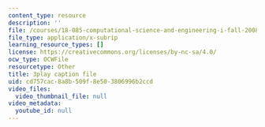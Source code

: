 ```yaml
---
content_type: resource
description: ''
file: /courses/18-085-computational-science-and-engineering-i-fall-2008/cd757cac8a8b509f8e503806996b2ccd_oZnCOIbesiA.vtt
file_type: application/x-subrip
learning_resource_types: []
license: https://creativecommons.org/licenses/by-nc-sa/4.0/
ocw_type: OCWFile
resourcetype: Other
title: 3play caption file
uid: cd757cac-8a8b-509f-8e50-3806996b2ccd
video_files:
  video_thumbnail_file: null
video_metadata:
  youtube_id: null
---
```

